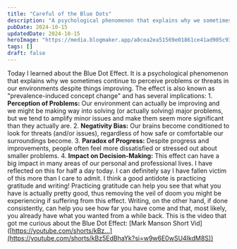```yaml
---
title: "Careful of the Blue Dots"
description: "A psychological phenomenon that explains why we sometimes continue to perceive problems or threats in our environments despite things improving."
pubDate: 2024-10-15
updatedDate: 2024-10-15
heroImage: "https://media.blogmaker.app/a8cea2ea51569e01861ce41ad905c937.jpeg"
tags: []
draft: false
---
```


Today I learned about the Blue Dot Effect. It is a psychological phenomenon that explains why we sometimes continue to perceive problems or threats in our environments despite things improving. The effect is also known as "prevalence-induced concept change" and has several implications: 1. **Perception of Problems:** Our environment can actually be improving and we might be making way into solving (or actually solving) major problems, but we tend to amplify minor issues and make them seem more significant than they actually are. 2. **Negativity Bias:** Our brains become conditioned to look for threats (and/or issues), regardless of how safe or comfortable our surroundings become. 3. **Paradox of Progress:** Despite progress and improvements, people often feel more dissatisfied or stressed out about smaller problems. 4. **Impact on Decision-Making:** This effect can have a big impact in many areas of our personal and professional lives. I have reflected on this for half a day today. I can definitely say I have fallen victim of this more than I care to admit. I think a good antidote is practicing gratitude and writing! Practicing gratitude can help you see that what you have is actually pretty good, thus removing the veil of doom you might be experiencing if suffering from this effect. Writing, on the other hand, if done consistently, can help you see how far you have come and that, most likely, you already have what you wanted from a while back. This is the video that got me curious about the Blue Dot Effect: \[Mark Manson Short Vid\]([https://youtube.com/shorts/kBz...](https://youtube.com/shorts/kBz5EdBhaYk?si=w9w6E0wSU4IkdM8S))